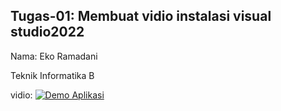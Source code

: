 ## Tugas-01: Membuat vidio instalasi visual studio2022
Nama: Eko Ramadani

Teknik Informatika B

vidio:
[![Demo Aplikasi](https://img.youtube.com/vi/dQw4w9WgXcQ/0.jpg)](https://youtu.be/QNDfKpXggBE?si=l5KGi9xgI3W3Psyz)
